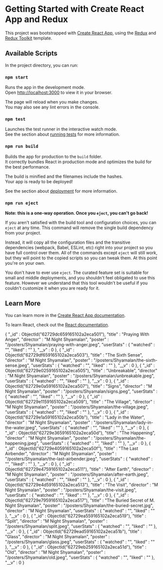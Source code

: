 # Getting Started with Create React App and Redux

This project was bootstrapped with [Create React App](https://github.com/facebook/create-react-app), using the [Redux](https://redux.js.org/) and [Redux Toolkit](https://redux-toolkit.js.org/) template.

## Available Scripts

In the project directory, you can run:

### `npm start`

Runs the app in the development mode.\
Open [http://localhost:3000](http://localhost:3000) to view it in your browser.

The page will reload when you make changes.\
You may also see any lint errors in the console.

### `npm test`

Launches the test runner in the interactive watch mode.\
See the section about [running tests](https://facebook.github.io/create-react-app/docs/running-tests) for more information.

### `npm run build`

Builds the app for production to the `build` folder.\
It correctly bundles React in production mode and optimizes the build for the best performance.

The build is minified and the filenames include the hashes.\
Your app is ready to be deployed!

See the section about [deployment](https://facebook.github.io/create-react-app/docs/deployment) for more information.

### `npm run eject`

**Note: this is a one-way operation. Once you `eject`, you can't go back!**

If you aren't satisfied with the build tool and configuration choices, you can `eject` at any time. This command will remove the single build dependency from your project.

Instead, it will copy all the configuration files and the transitive dependencies (webpack, Babel, ESLint, etc) right into your project so you have full control over them. All of the commands except `eject` will still work, but they will point to the copied scripts so you can tweak them. At this point you're on your own.

You don't have to ever use `eject`. The curated feature set is suitable for small and middle deployments, and you shouldn't feel obligated to use this feature. However we understand that this tool wouldn't be useful if you couldn't customize it when you are ready for it.

## Learn More

You can learn more in the [Create React App documentation](https://facebook.github.io/create-react-app/docs/getting-started).

To learn React, check out the [React documentation](https://reactjs.org/).


{
    "_id" : ObjectId("62729dc659165102a2eca501"),
    "title" : "Praying With Anger",
    "director" : "M Night Shyamalan",
    "poster" : "/posters/Shyamalan/praying-with-anger.jpeg",
    "userStats" : {
        "watched" : "",
        "liked" : ""
    },
    "__v" : 0
},
{
    "_id" : ObjectId("62729df659165102a2eca503"),
    "title" : "The Sixth Sense",
    "director" : "M Night Shyamalan",
    "poster" : "/posters/Shyamalan/the-sixth-sense.jpeg",
    "userStats" : {
        "watched" : "",
        "liked" : ""
    },
    "__v" : 0
},
{
    "_id" : ObjectId("62729e0259165102a2eca505"),
    "title" : "Unbreakable",
    "director" : "M Night Shyamalan",
    "poster" : "/posters/Shyamalan/unbreakable.jpeg",
    "userStats" : {
        "watched" : "",
        "liked" : ""
    },
    "__v" : 0
},
{
    "_id" : ObjectId("62729e0a59165102a2eca507"),
    "title" : "Signs",
    "director" : "M Night Shyamalan",
    "poster" : "/posters/Shyamalan/signs.jpeg",
    "userStats" : {
        "watched" : "",
        "liked" : ""
    },
    "__v" : 0
},
{
    "_id" : ObjectId("62729e1159165102a2eca509"),
    "title" : "The Village",
    "director" : "M Night Shyamalan",
    "poster" : "/posters/Shyamalan/the-village.jpeg",
    "userStats" : {
        "watched" : "",
        "liked" : ""
    },
    "__v" : 0
},
{
    "_id" : ObjectId("62729e1a59165102a2eca50b"),
    "title" : "Lady in the Water",
    "director" : "M Night Shyamalan",
    "poster" : "/posters/Shyamalan/lady-in-the-water.jpeg",
    "userStats" : {
        "watched" : "",
        "liked" : ""
    },
    "__v" : 0
},
{
    "_id" : ObjectId("62729e3659165102a2eca50d"),
    "title" : "The Happening",
    "director" : "M Night Shyamalan",
    "poster" : "/posters/Shyamalan/the-happening.jpeg",
    "userStats" : {
        "watched" : "",
        "liked" : ""
    },
    "__v" : 0
},
{
    "_id" : ObjectId("62729e4059165102a2eca50f"),
    "title" : "The Last Airbender",
    "director" : "M Night Shyamalan",
    "poster" : "/posters/Shyamalan/the-last-airbender.jpeg",
    "userStats" : {
        "watched" : "",
        "liked" : ""
    },
    "__v" : 0
},
{
    "_id" : ObjectId("62729e4759165102a2eca511"),
    "title" : "After Earth",
    "director" : "M Night Shyamalan",
    "poster" : "/posters/Shyamalan/after-earth.jpeg",
    "userStats" : {
        "watched" : "",
        "liked" : ""
    },
    "__v" : 0
},
{
    "_id" : ObjectId("62729e4d59165102a2eca513"),
    "title" : "The Visit",
    "director" : "M Night Shyamalan",
    "poster" : "/posters/Shyamalan/the-visit.jpeg",
    "userStats" : {
        "watched" : "",
        "liked" : ""
    },
    "__v" : 0
},
{
    "_id" : ObjectId("62729e7959165102a2eca517"),
    "title" : "The Buried Secret of M. Night Shyamalan",
    "poster" : "/posters/Shyamalan/the-buried-secret.jpg",
    "director" : "M Night Shyamalan",
    "userStats" : {
        "watched" : "",
        "liked" : ""
    },
    "__v" : 0
},
{
    "_id" : ObjectId("62729ea559165102a2eca519"),
    "title" : "Split",
    "director" : "M Night Shyamalan",
    "poster" : "/posters/Shyamalan/split.jpeg",
    "userStats" : {
        "watched" : "",
        "liked" : ""
    },
    "__v" : 0
},
{
    "_id" : ObjectId("62729ead59165102a2eca51b"),
    "title" : "Glass",
    "director" : "M Night Shyamalan",
    "poster" : "/posters/Shyamalan/glass.jpeg",
    "userStats" : {
        "watched" : "",
        "liked" : ""
    },
    "__v" : 0
},
{
    "_id" : ObjectId("62729eb259165102a2eca51d"),
    "title" : "Old",
    "director" : "M Night Shyamalan",
    "poster" : "/posters/Shyamalan/old.jpeg",
    "userStats" : {
        "watched" : "",
        "liked" : ""
    },
    "__v" : 0
}